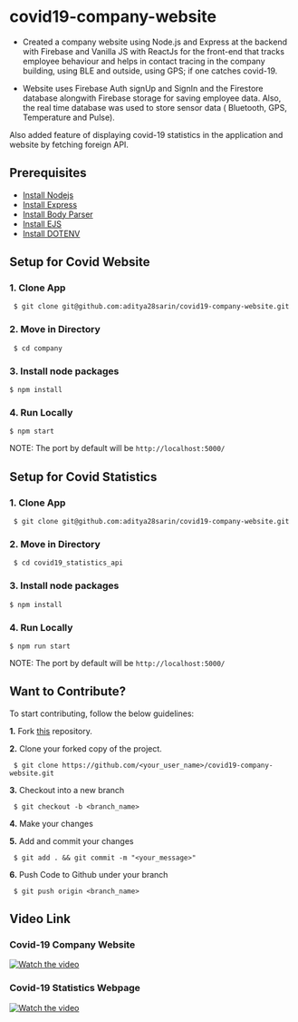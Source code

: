 # covid19-company-website

- Created a company website using Node.js and Express at the backend with Firebase and Vanilla JS with ReactJs for the front-end that tracks employee behaviour and helps in contact tracing in the company building, using BLE and outside, using GPS; if one catches covid-19.

- Website uses Firebase Auth signUp and SignIn and the Firestore database alongwith Firebase storage for saving employee data. Also, the real time database was used to store sensor data ( Bluetooth, GPS, Temperature and Pulse).

Also added feature of displaying covid-19 statistics in the application and website by fetching foreign API.

## Prerequisites

* [Install Nodejs](https://docs.npmjs.com/downloading-and-installing-node-js-and-npm)
* [Install Express](https://www.npmjs.com/package/express)
* [Install Body Parser](https://www.npmjs.com/package/body-parser)
* [Install EJS](https://www.npmjs.com/package/ejs)
* [Install DOTENV](https://www.npmjs.com/package/dotenv)


## Setup for Covid Website

  ### 1. Clone App
  
 
     $ git clone git@github.com:aditya28sarin/covid19-company-website.git
 
    
 ### 2. Move in Directory
  
     $ cd company
   
    
 ### 3. Install node packages
   ```
   $ npm install 
  ```
  
   ### 4. Run Locally 
   ```
   $ npm start  
  ```
  NOTE: The port by default will be ```http://localhost:5000/```



## Setup for Covid Statistics

  ### 1. Clone App
  
 
     $ git clone git@github.com:aditya28sarin/covid19-company-website.git
 
    
 ### 2. Move in Directory
  
     $ cd covid19_statistics_api
   
    
 ### 3. Install node packages
   ```
   $ npm install 
  ```
  
   ### 4. Run Locally 
   ```
   $ npm run start  
  ```
  NOTE: The port by default will be ```http://localhost:5000/```



## Want to Contribute?

To start contributing, follow the below guidelines: 

**1.**  Fork [this](git@github.com:aditya28sarin/covid19-company-website.git) repository.

**2.**  Clone your forked copy of the project.

     $ git clone https://github.com/<your_user_name>/covid19-company-website.git

     
**3.** Checkout into a new branch 

     $ git checkout -b <branch_name>

**4.** Make your changes

**5.** Add and commit your changes

     $ git add . && git commit -m "<your_message>"
     
**6.** Push Code to Github under your branch 

     $ git push origin <branch_name>   


## Video Link 

### Covid-19 Company Website 

  [![Watch the video](https://img.youtube.com/vi/9EDSI8JlZTw/0.jpg)](https://youtu.be/9EDSI8JlZTw)

### Covid-19 Statistics Webpage

  [![Watch the video](https://img.youtube.com/vi/O9ZCgBhYq2U/0.jpg)](https://youtu.be/O9ZCgBhYq2U)
